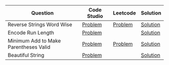 | Question                              | Code Studio                                                                               | Leetcode                                                                    | Solution                                |
| ------------------------------------- | ----------------------------------------------------------------------------------------- | --------------------------------------------------------------------------- | --------------------------------------- |
| Reverse Strings Word Wise             | [Problem](https://www.codingninjas.com/codestudio/problems/reverse-string-word-wise_1262348) | [Problem](https://leetcode.com/problems/reverse-words-in-a-string/)            | [Solution](ReverseStringWordWise.java)  |
| Encode Run Length                     | [Problem](https://www.codingninjas.com/codestudio/problems/encode-the-message_699836)        |                                                                             | [Solution](EncodeRunLengthMessage.java) |
| Minimum Add to Make Parentheses Valid | [Problem](https://www.codingninjas.com/codestudio/problems/mnfrj_1075018)                    | [Problem](https://leetcode.com/problems/minimum-add-to-make-parentheses-valid) | [Solution](MinimumParantheses.java)     |
| Beautiful String                      | [Problem](https://www.codingninjas.com/codestudio/problems/beautiful-string_1115625)         |                                                                             | [Solution](BeautifulString.java)        |
